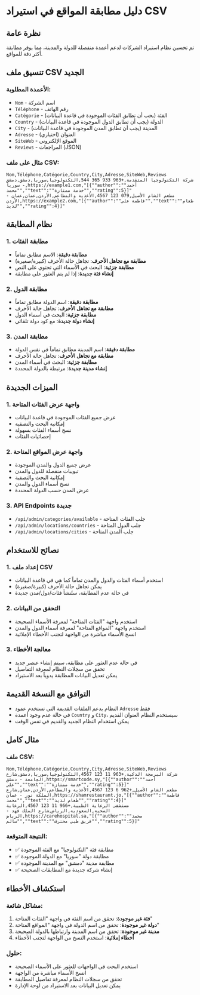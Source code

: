 # دليل مطابقة المواقع في استيراد CSV

## نظرة عامة
تم تحسين نظام استيراد الشركات لدعم أعمدة منفصلة للدولة والمدينة، مما يوفر مطابقة أكثر دقة للمواقع.

## تنسيق ملف CSV الجديد

### الأعمدة المطلوبة:
- `Nom` - اسم الشركة
- `Téléphone` - رقم الهاتف
- `Catégorie` - الفئة (يجب أن تطابق الفئات الموجودة في قاعدة البيانات)
- `Country` - الدولة (يجب أن تطابق الدول الموجودة في قاعدة البيانات)
- `City` - المدينة (يجب أن تطابق المدن الموجودة في قاعدة البيانات)
- `Adresse` - العنوان (اختياري)
- `SiteWeb` - الموقع الإلكتروني
- `Reviews` - المراجعات (JSON)

### مثال على ملف CSV:
```csv
Nom,Téléphone,Catégorie,Country,City,Adresse,SiteWeb,Reviews
شركة التكنولوجيا المتقدمة,+963 933 365 544,التكنولوجيا,سوريا,دمشق,دمشق - سوريا,https://example1.com,"[{""author"":""أحمد محمد"",""text"":""خدمة ممتازة"",""rating"":5}]"
مطعم الشام الأصيل,079 123 4567,الأغذية والمطاعم,الأردن,عمان,عمان - الأردن,https://example2.com,"[{""author"":""فاطمة علي"",""text"":""طعام لذيذ"",""rating"":4}]"
```

## نظام المطابقة

### 1. مطابقة الفئات
- **مطابقة دقيقة**: الاسم مطابق تماماً
- **مطابقة مع تجاهل الأحرف**: تجاهل حالة الأحرف (كبيرة/صغيرة)
- **مطابقة جزئية**: البحث في الأسماء التي تحتوي على النص
- **إنشاء فئة جديدة**: إذا لم يتم العثور على مطابقة

### 2. مطابقة الدول
- **مطابقة دقيقة**: اسم الدولة مطابق تماماً
- **مطابقة مع تجاهل الأحرف**: تجاهل حالة الأحرف
- **مطابقة جزئية**: البحث في أسماء الدول
- **إنشاء دولة جديدة**: مع كود دولة تلقائي

### 3. مطابقة المدن
- **مطابقة دقيقة**: اسم المدينة مطابق تماماً في نفس الدولة
- **مطابقة مع تجاهل الأحرف**: تجاهل حالة الأحرف
- **مطابقة جزئية**: البحث في أسماء المدن
- **إنشاء مدينة جديدة**: مرتبطة بالدولة المحددة

## الميزات الجديدة

### 1. واجهة عرض الفئات المتاحة
- عرض جميع الفئات الموجودة في قاعدة البيانات
- إمكانية البحث والتصفية
- نسخ أسماء الفئات بسهولة
- إحصائيات الفئات

### 2. واجهة عرض المواقع المتاحة
- عرض جميع الدول والمدن الموجودة
- تبويبات منفصلة للدول والمدن
- إمكانية البحث والتصفية
- نسخ أسماء الدول والمدن
- عرض المدن حسب الدولة المحددة

### 3. API Endpoints جديدة
- `/api/admin/categories/available` - جلب الفئات المتاحة
- `/api/admin/locations/countries` - جلب الدول المتاحة
- `/api/admin/locations/cities` - جلب المدن المتاحة

## نصائح للاستخدام

### 1. إعداد ملف CSV
- استخدم أسماء الفئات والدول والمدن تماماً كما هي في قاعدة البيانات
- يمكن تجاهل حالة الأحرف (كبيرة/صغيرة)
- في حالة عدم المطابقة، ستُنشأ فئات/دول/مدن جديدة

### 2. التحقق من البيانات
- استخدم واجهة "الفئات المتاحة" لمعرفة الأسماء الصحيحة
- استخدم واجهة "المواقع المتاحة" لمعرفة أسماء الدول والمدن
- انسخ الأسماء مباشرة من الواجهة لتجنب الأخطاء الإملائية

### 3. معالجة الأخطاء
- في حالة عدم العثور على مطابقة، سيتم إنشاء عنصر جديد
- تحقق من سجلات النظام لمعرفة التفاصيل
- يمكن تعديل البيانات المطابقة يدوياً بعد الاستيراد

## التوافق مع النسخة القديمة
- النظام يدعم الملفات القديمة التي تستخدم عمود `Adresse` فقط
- في حالة عدم وجود أعمدة `Country` و `City`، سيستخدم النظام العنوان القديم
- يمكن استخدام النظام الجديد والقديم في نفس الوقت

## مثال كامل

### ملف CSV:
```csv
Nom,Téléphone,Catégorie,Country,City,Adresse,SiteWeb,Reviews
شركة البرمجة الذكية,+963 11 123 4567,التكنولوجيا,سوريا,دمشق,شارع الجامعة - دمشق,https://smartcode.sy,"[{""author"":""أحمد علي"",""text"":""خدمة ممتازة"",""rating"":5}]"
مطعم الشام الأصيل,+962 6 123 4567,الأغذية والمطاعم,الأردن,عمان,شارع الملكة نور - عمان,https://shamrestaurant.jo,"[{""author"":""فاطمة محمد"",""text"":""طعام لذيذ"",""rating"":4}]"
مستشفى الرعاية الطبية,+966 11 123 4567,الرعاية الصحية,السعودية,الرياض,شارع الملك فهد - الرياض,https://carehospital.sa,"[{""author"":""محمد سالم"",""text"":""فريق طبي محترف"",""rating"":5}]"
```

### النتيجة المتوقعة:
- ✅ مطابقة فئة "التكنولوجيا" مع الفئة الموجودة
- ✅ مطابقة دولة "سوريا" مع الدولة الموجودة
- ✅ مطابقة مدينة "دمشق" مع المدينة الموجودة
- ✅ إنشاء شركة جديدة مع المطابقات الصحيحة

## استكشاف الأخطاء

### مشاكل شائعة:
1. **فئة غير موجودة**: تحقق من اسم الفئة في واجهة "الفئات المتاحة"
2. **دولة غير موجودة**: تحقق من اسم الدولة في واجهة "المواقع المتاحة"
3. **مدينة غير موجودة**: تحقق من اسم المدينة وارتباطها بالدولة الصحيحة
4. **أخطاء إملائية**: استخدم النسخ من الواجهة لتجنب الأخطاء

### حلول:
- استخدم البحث في الواجهات للعثور على الأسماء الصحيحة
- انسخ الأسماء مباشرة من الواجهة
- تحقق من سجلات النظام لمعرفة تفاصيل المطابقة
- يمكن تعديل البيانات بعد الاستيراد من لوحة الإدارة
